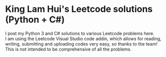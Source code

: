 ﻿# King Lam Hui's Leetcode solutions (Python + C#)
I post my Python 3 and C# solutions to various Leetcode problems here. \
I am using the Leetcode Visual Studio code addin, which allows for reading, writing, submitting and uploading codes very easy, so thanks to the team! \
This is not intended to be comprehensive of all the problems.
